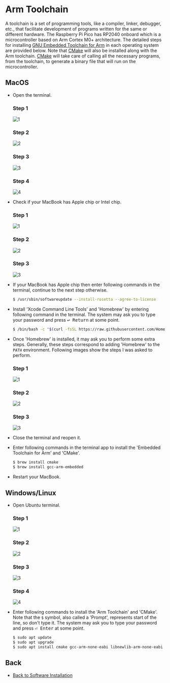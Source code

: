 # Arm Toolchain
A toolchain is a set of programming tools, like a compiler, linker, debugger, etc., that facilitate development of programs written for the same or different hardware. The Raspberry Pi Pico has RP2040 onboard which is a microcontroller based on Arm Cortex M0+ architecture. The detailed steps for installing [GNU Embedded Toolchain for Arm](https://developer.arm.com/downloads/-/gnu-rm) in each operating system are provided below. Note that [CMake](https://cmake.org/) will also be installed along with the Arm toolchain. [CMake](https://cmake.org/) will take care of calling all the necessary programs, from the toolchain, to generate a binary file that will run on the microcontroller.

## MacOS
- Open the terminal.
    ### Step 1
    ![1](./figs/mac/openTerminal/1.png)
    ### Step 2
    ![2](./figs/mac/openTerminal/2.png)
    ### Step 3
    ![3](./figs/mac/openTerminal/3.png)
    ### Step 4
    ![4](./figs/mac/openTerminal/4.png)

- Check if your MacBook has Apple chip or Intel chip.
  ### Step 1
    ![1](./figs/mac/checkProcessor/1.png)
  ### Step 2
    ![2](./figs/mac/checkProcessor/2.png)
  ### Step 3
    ![3](./figs/mac/checkProcessor/3.png)

- If your MacBook has Apple chip then enter following commands in the terminal, continue to the next step otherwise.
    ```bash
    $ /usr/sbin/softwareupdate --install-rosetta --agree-to-license
    ```
- Install 'Xcode Command Line Tools' and 'Homebrew' by entering following command in the terminal. The system may ask you to type your password and press <kbd>↩&#160;Return</kbd> at some point.
    ```bash
    $ /bin/bash -c "$(curl -fsSL https://raw.githubusercontent.com/Homebrew/install/master/install.sh)"
    ```
- Once 'Homebrew' is installed, it may ask you to perform some extra steps. Generally, these steps correspond to adding 'Homebrew' to the `PATH` environment. Following images show the steps I was asked to perform.
    ### Step 1
    ![1](./figs/mac/brewExportPath/1.png)
    ### Step 2
    ![2](./figs/mac/brewExportPath/2.png)
    ### Step 3
    ![3](./figs/mac/brewExportPath/3.png)

- Close the terminal and reopen it.
- Enter following commands in the terminal app to install the 'Embedded Toolchain for Arm' and 'CMake'.
    ```bash
    $ brew install cmake
    $ brew install gcc-arm-embedded
    ```
- Restart your MacBook.

## Windows/Linux
- Open Ubuntu terminal.
    ### Step 1
    ![1](./figs/windows/openTerminal/1.png)
    ### Step 2
    ![2](./figs/windows/openTerminal/2.png)
    ### Step 3
    ![3](./figs/windows/openTerminal/3.png)
    ### Step 4
    ![4](./figs/windows/openTerminal/4.png)

- Enter following commands to install the 'Arm Toolchain' and 'CMake'. Note that the `$` symbol, also called a 'Prompt', represents start of the line, so don't type it. The system may ask you to type your password and press <kbd>⏎&#160;Enter</kbd> at some point.
    ```bash
    $ sudo apt update
    $ sudo apt upgrade
    $ sudo apt install cmake gcc-arm-none-eabi libnewlib-arm-none-eabi build-essential
    ```
## Back
- [Back to Software Installation](../softwareInstallation.md#next-steps) 
